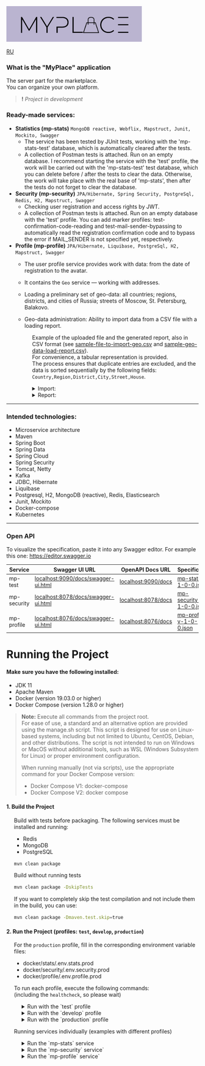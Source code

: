![myplace.png](docs/images/logo.png)

[RU](README-RU.md)

### What is the "MyPlace" application
The server part for the marketplace.  
You can organize your own platform.

> **!** _Project in development_

### Ready-made services:
- **Statistics (mp-stats)** `MongoDB reactive, Webflix, Mapstruct, Junit, Mockito, Swagger`  
  - The service has been tested by JUnit tests, working with the 'mp-stats-test' database, which is automatically cleared after the tests.  
  - A collection of Postman tests is attached. Run on an empty database. I recommend starting the service with the 'test' profile, the work will be carried out with the 'mp-stats-test' test database, which you can delete before / after the tests to clear the data. Otherwise, the work will take place with the real base of 'mp-stats', then after the tests do not forget to clear the database.
- **Security (mp-security)** `JPA/Hibernate, Spring Security, PostgreSql, Redis, H2, Mapstruct, Swagger`  
  - Checking user registration and access rights by JWT.  
  - A collection of Postman tests is attached. Run on an empty database with the 'test' profile. You can add marker profiles:
    test-confirmation-code-reading and test-mail-sender-bypassing to automatically read the registration confirmation code and to bypass the error if MAIL_SENDER is not specified yet, respectively.
- **Profile (mp-profile)** `JPA/Hibernate, Liquibase, PostgreSql, H2, Mapstruct, Swagger`
  - The user profile service provides work with data: from the date of registration to the avatar. 
  - It contains the `Geo` service — working with addresses.
  - Loading a preliminary set of geo-data: all countries; regions, districts, and cities of Russia; streets of Moscow, St. Petersburg, Balakovo.
  - Geo-data administration: Ability to import data from a CSV file with a loading report.
  
    <div style="margin-left: 20px;">

    Example of the uploaded file and the generated report, also in CSV format (see [sample-file-to-import-geo.csv](docs/files/sample-file-to-import-geo.csv) and [sample-geo-data-load-report.csv](docs/files/sample-geo-data-load-report.csv)).  
    For convenience, a tabular representation is provided.  
    The process ensures that duplicate entries are excluded, and the data is sorted sequentially by the following fields: `Country,Region,District,City,Street,House`.

    <details>
    <summary>Import:</summary>

    ![sample-file-to-import_geo-data.png](docs/images/sample-file-to-import_geo-data.png)

    </details>

    <details>
    <summary>Report:</summary>

    ![sample-geo-data-load-report.png](docs/images/sample-geo-data-load-report.png)

    </details>

    </div>  

---

### Intended technologies:
- Microservice architecture
- Maven
- Spring Boot
- Spring Data
- Spring Cloud
- Spring Security
- Tomcat, Netty
- Kafka
- JDBC, Hibernate
- Liquibase
- Postgresql, H2, MongoDB (reactive), Redis, Elasticsearch
- Junit, Mockito
- Docker-compose
- Kubernetes

---

### Open API

To visualize the specification, paste it into any Swagger editor. For example this one: https://editor.swagger.io

| Service     | Swagger UI URL                                                             | OpenAPI Docs URL                           | Specification                                                                        |
|-------------|----------------------------------------------------------------------------|--------------------------------------------|--------------------------------------------------------------------------------------|
| mp-test     | [localhost:9090/docs/swagger-ui.html](localhost:9090/docs/swagger-ui.html) | [localhost:9090/docs](localhost:9090/docs) | [mp-stats-v-1-0-0.json](docs/specification/mp-stats-service-spec-v-1-0-0.json)       |
| mp-security | [localhost:8078/docs/swagger-ui.html](localhost:8078/docs/swagger-ui.html) | [localhost:8078/docs](localhost:8078/docs) | [mp-security-v-1-0-0.json](docs/specification/mp-security-service-spec-v-1-0-0.json) |
| mp-profile  | [localhost:8076/docs/swagger-ui.html](localhost:8076/docs/swagger-ui.html) | [localhost:8076/docs](localhost:8076/docs) | [mp-profile-v-1-0-0.json](docs/specification/mp-profile-service-spec-v-1-0-0.json)   |

# Running the Project

#### Make sure you have the following installed:
- JDK 11
- Apache Maven
- Docker (version 19.03.0 or higher)
- Docker Compose (version 1.28.0 or higher)

> **Note:** Execute all commands from the project root.  
> For ease of use, a standard and an alternative option are provided using the manage.sh script.
> This script is designed for use on Linux-based systems, including but not limited to Ubuntu, CentOS, Debian, and other distributions. 
> The script is not intended to run on Windows or MacOS without additional tools, such as WSL (Windows Subsystem for Linux) or proper environment configuration.
>
> When running manually (not via scripts), use the appropriate command for your Docker Compose version:
> - Docker Compose V1: docker-compose
> - Docker Compose V2: docker compose

#### 1. Build the Project

<div style="margin-left: 20px;">

Build with tests before packaging. The following services must be installed and running:
- Redis
- MongoDB
- PostgreSQL

```bash
mvn clean package
```

Build without running tests

```bash
mvn clean package -DskipTests
```

If you want to completely skip the test compilation and not include them in the build, you can use:

```bash
mvn clean package -Dmaven.test.skip=true
````

</div>

#### 2. Run the Project (profiles: `test`, `develop`, `production`)

<div style="margin-left: 20px;">

For the `production` profile, fill in the corresponding environment variable files:
- docker/stats/.env.stats.prod
- docker/security/.env.security.prod
- docker/profile/.env.profile.prod

To run each profile, execute the following commands:  
(including the `healthcheck`, so please wait)

<div style="margin-left: 20px;">

<details>
<summary>Run with the `test` profile</summary>

`test` profile


  ```bash
  docker-compose -f docker/docker-compose-test.yml --profile full up
  ```
or
  ```bash
  docker/manage.sh test up
  ```

[//]: # (</div>)

</details>

<details>
<summary>Run with the `develop` profile</summary>

`develop` profile

[//]: # (<div style="margin-left: 20px;">)

 ```bash  
 docker-compose -f docker/docker-compose-dev.yml --profile full up
 ```
or
 ```bash
 docker/manage.sh dev up
 ```

[//]: # (</div>)

</details>

<details>
<summary>Run with the `production` profile</summary>

`production` profile

[//]: # (<div style="margin-left: 20px;">)

 ```bash  
 docker-compose -f docker/docker-compose-prod.yml --profile full up
 ```
or
 ```bash
docker/manage.sh prod up
 ```

> NOTE: In the standard setup (without using a script),
> you can specify an override file for docker-compose to set different values for services.
> This is useful for testing in a 'production' environment.  
Example:
> ```bash
>  docker-compose -f docker/docker-compose-prod.yml -f docker/docker-compose-prod.override.yml --profile full up
>  ```

</details>

</div>

</div>

<div style="margin-left: 20px;">

Running services individually (examples with different profiles)

<div style="margin-left: 20px;">

<details>
<summary>Run the `mp-stats` service</summary>

`mp-stats` service

<div style="margin-left: 20px;">

`test` profile

```bash  
docker-compose -f docker/docker-compose-test.yml --profile stats up
```
or
```bash 
docker/manage.sh test up stats
```

`develop` profile

 ```bash  
docker-compose -f docker/docker-compose-dev.yml --profile stats up
 ```
or
 ```bash
docker/manage.sh dev up stats
 ```

`production` profile

 ```bash  
docker-compose -f docker/docker-compose-prod.yml --profile stats up
 ```
or
 ```bash
docker/manage.sh prod up stats
 ```

</div>

</details>

<details>
<summary>Run the `mp-security` service`</summary>

`mp-security` service

<div style="margin-left: 20px;">

`test` profile

```bash  
docker-compose -f docker/docker-compose-test.yml --profile security up
```
or
```bash 
docker/manage.sh test up security
```

`develop` profile

 ```bash  
docker-compose -f docker/docker-compose-dev.yml --profile security up
 ```
or
 ```bash
docker/manage.sh dev up security
 ```

`production` profile

 ```bash  
docker-compose -f docker/docker-compose-prod.yml --profile security up
 ```
or
 ```bash
docker/manage.sh prod up security
 ```

</div>

</details>

<details>
<summary>Run the `mp-profile` service`</summary>

`mp-profile` service

<div style="margin-left: 20px;">

`test` profile

```bash  
docker-compose -f docker/docker-compose-test.yml --profile profile up
```
or
```bash 
docker/manage.sh test up profile
```

`develop` profile

 ```bash  
docker-compose -f docker/docker-compose-dev.yml --profile profile up
 ```
or
 ```bash
docker/manage.sh dev up profile
 ```

`production` profile

 ```bash  
docker-compose -f docker/docker-compose-prod.yml --profile profile up
 ```
or
 ```bash
docker/manage.sh prod up profile
 ```

</div>

</details>

</div>

</div>
